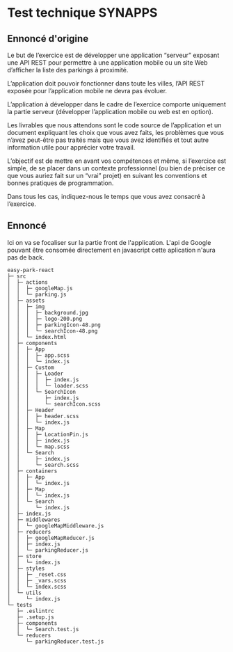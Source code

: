 # Test technique SYNAPPS

## Ennoncé d'origine

Le but de l’exercice est de développer une application “serveur” exposant une API REST pour permettre à une application mobile ou un site Web d’afficher la liste des parkings à proximité.

L’application doit pouvoir fonctionner dans toute les villes,  l’API REST exposée pour l’application mobile ne devra pas évoluer.

L’application à développer dans le cadre de l’exercice comporte uniquement la partie serveur (développer l’application mobile ou web est en option).

Les livrables que nous attendons sont le code source de l’application et un document expliquant les choix que vous avez faits, les problèmes que vous n’avez peut-être pas traités mais que vous avez identifiés et tout autre information utile pour apprécier votre travail.

L’objectif est de mettre en avant vos compétences et même, si l’exercice est simple, de se placer dans un contexte professionnel (ou bien de préciser ce que vous auriez fait sur un “vrai” projet) en suivant les conventions et bonnes pratiques de programmation.

Dans tous les cas, indiquez-nous le temps que vous avez consacré à l’exercice.

## Ennoncé

Ici on va se focaliser sur la partie front de l'application. L'api de Google pouvant être consomée directement en javascript cette aplication n'aura pas de back.

```
easy-park-react
├─ src
│  ├─ actions
│  │  ├─ googleMap.js
│  │  └─ parking.js
│  ├─ assets
│  │  ├─ img
│  │  │  ├─ background.jpg
│  │  │  ├─ logo-200.png
│  │  │  ├─ parkingIcon-48.png
│  │  │  └─ searchIcon-48.png
│  │  └─ index.html
│  ├─ components
│  │  ├─ App
│  │  │  ├─ app.scss
│  │  │  └─ index.js
│  │  ├─ Custom
│  │  │  ├─ Loader
│  │  │  │  ├─ index.js
│  │  │  │  └─ loader.scss
│  │  │  └─ SearchIcon
│  │  │     ├─ index.js
│  │  │     └─ searchIcon.scss
│  │  ├─ Header
│  │  │  ├─ header.scss
│  │  │  └─ index.js
│  │  ├─ Map
│  │  │  ├─ LocationPin.js
│  │  │  ├─ index.js
│  │  │  └─ map.scss
│  │  └─ Search
│  │     ├─ index.js
│  │     └─ search.scss
│  ├─ containers
│  │  ├─ App
│  │  │  └─ index.js
│  │  ├─ Map
│  │  │  └─ index.js
│  │  └─ Search
│  │     └─ index.js
│  ├─ index.js
│  ├─ middlewares
│  │  └─ googleMapMiddleware.js
│  ├─ reducers
│  │  ├─ googleMapReducer.js
│  │  ├─ index.js
│  │  └─ parkingReducer.js
│  ├─ store
│  │  └─ index.js
│  ├─ styles
│  │  ├─ _reset.css
│  │  ├─ _vars.scss
│  │  └─ index.scss
│  └─ utils
│     └─ index.js
└─ tests
   ├─ .eslintrc
   ├─ .setup.js
   ├─ components
   │  └─ Search.test.js
   └─ reducers
      └─ parkingReducer.test.js


```
